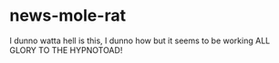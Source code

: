 # news-mole-rat
I dunno watta hell is this, I dunno how but it seems to be working
ALL GLORY TO THE HYPNOTOAD!
